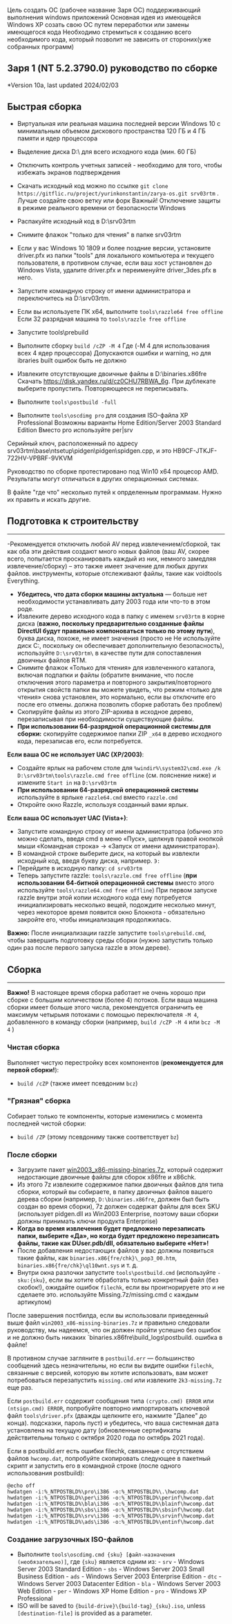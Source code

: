 Цель создать ОС (рабочее название Заря ОС) поддерживающий выполнения windows приложений
Основная идея из имеющейся Windows XP созать свою ОС путем переработки или замены имеющегося кода
Необходимо стремиться к созданию всего необходимого кода, который позволит не зависить от стороних(уже собранных программ)   

## Заря 1 (NT 5.2.3790.0) руководство по сборке
*Version 10a, last updated 2024/02/03

## Быстрая сборка

- Виртуальная или реальная машина последней версии Windows 10 с минимальным объемом дискового пространства 120 ГБ и 4 ГБ памяти и ядер процессора
- Выделение диска D:\ для всего исходного кода (мин. 60 ГБ)
- Отключить контроль учетных записей - необходимо для того, чтобы избежать экранов подтверждения
- Скачать исходный код можно по ссылке `git clone https://gitflic.ru/project/yurinkonstantin/zarya-os.git srv03rtm` . Лучше создайте свою ветку или форк
Важный! Отключение защиты в режиме реального времени от безопасности Windows
- Распакуйте исходный код в D:\srv03rtm
- Снимите флажок "только для чтения" в папке srv03rtm
- Если у вас Windows 10 1809 и более поздние версии, установите driver.pfx из папки "tools" для локального компьютера и текущего пользователя, в противном случае, если ваш хост установлен до Windows Vista, удалите driver.pfx и переименуйте driver_3des.pfx в него.
- Запустите командную строку от имени администратора и переключитесь на D:\srv03rtm.
- Если вы используете ПК x64, выполните `tools\razzle64 free offline` Если 32 разрядная машина то  `tools\razzle free offline`
- Запустите tools\prebuild
- Выполните сборку `build /cZP -M 4` Где (-M 4 для использования всех 4 ядер процессора)
Допускаются ошибки и warning, но для ibraries built ошибок быть не должно

- Извлеките отсутствующие двоичные файлы в D:\binaries.x86fre Скачать https://disk.yandex.ru/d/cz0CHU7RBWA_6g. При дублекате выберите пропустить. Повторяющееся не переписывать.
- Выполните `tools\postbuild -full`
- Выполните `tools\oscdimg pro` для создания ISO-файла XP Professional Возможны варианты Home Edition/Server 2003 Standard Edition  Вместо pro используйте per|srv

Серийный ключ, расположенный по адресу srv03rtm\base\ntsetup\pidgen\pidgen\spidgen.cpp, и это HB9CF-JTKJF-722HV-VPBRF-9VKVM

Руководство по сборке протестировано под Win10 x64 процесор AMD. Результаты могут отличаться в других операционных системах.

В файле "где что" несколько путей к опрделенным программам. Нужно их править и искать другие.

## Подготовка к строительству
---

-Рекомендуется отключить любой AV перед извлечением/сборкой, так как оба эти действия создают много новых файлов (ваш AV, скорее всего, попытается просканировать каждый из них, немного замедляя извлечение/сборку) – это также имеет значение для любых других файлов. инструменты, которые отслеживают файлы, такие как voidtools Everything.
- **Убедитесь, что дата сборки машины актуальна** — больше нет необходимости устанавливать дату 2003 года или что-то в этом роде.
- Извлеките дерево исходного кода в папку с именем `srv03rtm` в корне диска (**важно, поскольку предварительно созданные файлы DirectUI будут правильно компоноваться только по этому пути**), буква диска, похоже, не имеет значения (просто не Не используйте диск C:\, поскольку он обеспечивает дополнительную безопасность), используйте `D:\srv03rtm\` в качестве пути для сопоставления двоичных файлов RTM.
- Снимите флажок «Только для чтения» для извлеченного каталога, включая подпапки и файлы (обратите внимание, что после отключения этого параметра и повторного закрытия/повторного открытия свойств папки вы можете увидеть, что режим «только для чтения» снова установлен, это нормально, если вы отключите его после его отмены. должна позволить сборке работать без проблем)
- Скопируйте файлы из этого ZIP-архива в исходное дерево, перезаписывая при необходимости существующие файлы.
- **При использовании 64-разрядной операционной системы для сборки:** скопируйте содержимое папки ZIP `_x64` в дерево исходного кода, перезаписав его, если потребуется.

**Если ваша ОС не использует UAC (XP/2003)**:
- Создайте ярлык на рабочем столе для `%windir%\system32\cmd.exe /k D:\srv03rtm\tools\razzle.cmd free offline` (см. пояснение ниже) и измените `Start in` на `D:\srv03rtm`
- **При использовании 64-разрядной операционной системы** используйте в ярлыке `razzle64.cmd` вместо `razzle.cmd`
- Откройте окно Razzle, используя созданный вами ярлык.

**Если ваша ОС использует UAC (Vista+)**:
- Запустите командную строку от имени администратора (обычно это можно сделать, введя cmd в меню «Пуск», щелкнув правой кнопкой мыши «Командная строка» -> «Запуск от имени администратора»).
- В командной строке выберите диск, на который вы извлекли исходный код, введя букву диска, например. `Э:`
- Перейдите в исходную папку: `cd srv03rtm`
- Теперь запустите razzle: `tools\razzle.cmd free offline` (**при использовании 64-битной операционной системы** вместо этого используйте `tools\razzle64.cmd free offline`)
При первом запуске razzle внутри этой копии исходного кода ему потребуется инициализировать несколько вещей, подождите несколько минут, через некоторое время появится окно Блокнота - обязательно закройте его, чтобы инициализация продолжилась.

**Важно:** После инициализации razzle запустите `tools\prebuild.cmd`, чтобы завершить подготовку среды сборки (нужно запустить только один раз после первого запуска razzle в этом дереве).

## Сборка
---

**Важно!** В настоящее время сборка работает не очень хорошо при сборке с большим количеством (более 4) потоков. Если ваша машина сборки имеет больше этого числа, рекомендуется ограничить ее максимум четырьмя потоками с помощью переключателя `-M 4`, добавленного в команду сборки (например, `build /cZP -M 4` или `bcz -M 4` )

### Чистая сборка

Выполняет чистую перестройку всех компонентов (**рекомендуется для первой сборки!**):

   - `build /cZP` (также имеет псевдоним `bcz`)

### "Грязная" сборка

Собирает только те компоненты, которые изменились с момента последней чистой сборки:

   - `build /ZP` (этому псевдониму также соответствует `bz`)

### После сборки

   - Загрузите пакет [win2003_x86-missing-binaries.7z](https://gofile.io/d/SvWudI), который содержит недостающие двоичные файлы для сборок x86fre и x86chk.
   - Из этого 7z извлеките содержимое папки двоичных файлов для типа сборки, который вы собираете, в папку двоичных файлов вашего дерева сборки (например, `D:\binaries.x86fre`, должен был быть создан во время сборки), 7z должен содержат файлы для всех SKU (использует pidgen.dll из Win2003 Enterprise, поэтому ваши сборки должны принимать ключи продукта Enterprise)
   - **Когда во время извлечения будет предложено перезаписать папки, выберите «Да», но когда будет предложено перезаписать файлы, такие как DUser.pdb/dll, обязательно выберите «Нет»!**
   - После добавления недостающих файлов у вас должны появиться такие файлы, как `binaries.x86{fre/chk}\_pop3_00.htm`, `binaries.x86{fre/chk}\ql10wnt.sys` и т. д.
   - Внутри окна разлочки запустите `tools\postbuild.cmd` (используйте `-sku:{sku}`, если вы хотите обработать только конкретный файл (без скобок!), ожидайте ошибок `filechk`, если вы проигнорируете это и не сделаете это. используйте Missing.7z/missing.cmd с каждым артикулом)

После завершения постбилда, если вы использовали приведенный выше файл `win2003_x86-missing-binaries.7z` и правильно следовали руководству, мы надеемся, что он должен пройти успешно без ошибок и не должно быть никаких `binaries.x86fre\build_logs\postbuild. ошибка в файле!

В противном случае загляните в `postbuild.err` — большинство сообщений здесь незначительны, но если вы видите ошибки `filechk`, связанные с версией, которую вы хотите использовать, вам может потребоваться перезапустить `missing.cmd` или извлеките `2k3-missing.7z` еще раз.

Если `postbuild.err` содержит сообщения типа `(crypto.cmd) ERROR` или `(ntsign.cmd) ERROR`, попробуйте повторно импортировать ключевой файл `tools\driver.pfx` (дважды щелкните его, нажмите "Далее" до конца). подсказки, пароль пуст) и убедитесь, что ваша системная дата установлена на текущую дату (обновленные сертификаты действительны только с октября 2020 года по октябрь 2021 года).

Если в postbuild.err есть ошибки filechk, связанные с отсутствием файлов `hwcomp.dat`, попробуйте скопировать следующее в пакетный скрипт и запустить его в командной строке (после одного использования postbuild):
```
@echo off
hwdatgen -i:%_NTPOSTBLD%\pro\i386 -o:%_NTPOSTBLD%\.\hwcomp.dat
hwdatgen -i:%_NTPOSTBLD%\per\i386 -o:%_NTPOSTBLD%\perinf\hwcomp.dat
hwdatgen -i:%_NTPOSTBLD%\bla\i386 -o:%_NTPOSTBLD%\blainf\hwcomp.dat
hwdatgen -i:%_NTPOSTBLD%\sbs\i386 -o:%_NTPOSTBLD%\sbsinf\hwcomp.dat
hwdatgen -i:%_NTPOSTBLD%\srv\i386 -o:%_NTPOSTBLD%\srvinf\hwcomp.dat
hwdatgen -i:%_NTPOSTBLD%\ads\i386 -o:%_NTPOSTBLD%\entinf\hwcomp.dat
```

### Создание загрузочных ISO-файлов

   - Выполните `tools\oscdimg.cmd {sku} [файл-назначения (необязательно)]`, где `{sku}` является одним из:
    - `srv` - Windows Server 2003 Standard Edition
    - `sbs` - Windows Server 2003 Small Business Edition
    - `ads` - Windows Server 2003 Enterprise Edition
    - `dtc` - Windows Server 2003 Datacenter Edition
    - `bla` - Windows Server 2003 Web Edition
    - `per` - Windows XP Home Edition
    - `pro` - Windows XP Professional
  - ISO will be saved to `{build-drive}\{build-tag}_{sku}.iso`, unless `[destination-file]` is provided as a parameter.
